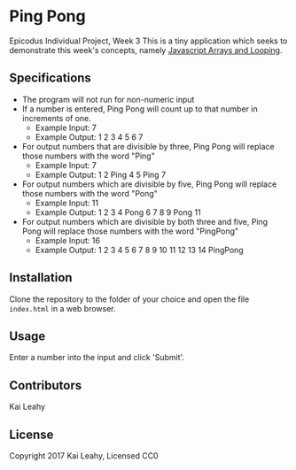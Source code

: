 # Ping Pong

Epicodus Individual Project, Week 3
This is a tiny application which seeks to demonstrate this week's concepts, namely [Javascript Arrays and Looping](https://www.learnhowtoprogram.com/intro-to-programming/arrays-looping).

## Specifications

* The program will not run for non-numeric input
* If a number is entered, Ping Pong will count up to that number in increments of one.
  - Example Input: 7
  - Example Output: 1 2 3 4 5 6 7
* For output numbers that are divisible by three, Ping Pong will replace those numbers with the word "Ping"
  - Example Input: 7
  - Example Output: 1 2 Ping 4 5 Ping 7
* For output numbers which are divisible by five, Ping Pong will replace those numbers with the word "Pong"
  - Example Input: 11
  - Example Output: 1 2 3 4 Pong 6 7 8 9 Pong 11
* For output numbers which are divisible by both three and five, Ping Pong will replace those numbers with the word "PingPong"
  - Example Input: 16
  - Example Output: 1 2 3 4 5 6 7 8 9 10 11 12 13 14 PingPong

## Installation

Clone the repository to the folder of your choice and open the file `index.html` in a web browser.

## Usage

Enter a number into the input and click 'Submit'.

## Contributors

Kai Leahy

## License

Copyright 2017 Kai Leahy, Licensed CC0

